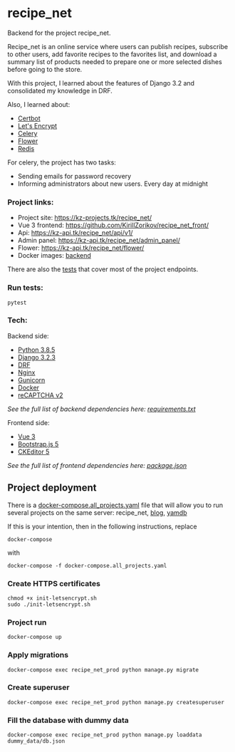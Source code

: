 # recipe_net

Backend for the project recipe_net.

Recipe_net is an online service where users can publish recipes, 
subscribe to other users, add favorite recipes to the favorites list, 
and download a summary list of products needed to prepare one or more selected dishes before going to the store.

With this project, I learned about the features of Django 3.2 and consolidated my knowledge in DRF.

Also, I learned about:
* [Certbot](https://certbot.eff.org/)
* [Let's Encrypt](https://letsencrypt.org/)
* [Celery](https://docs.celeryproject.org/en/stable/index.html)
* [Flower](https://flower.readthedocs.io/en/latest/)
* [Redis](https://redis.io/)

For celery, the project has two tasks:
* Sending emails for password recovery
* Informing administrators about new users. Every day at midnight

### Project links:

* Project site: https://kz-projects.tk/recipe_net/
* Vue 3 frontend: https://github.com/KirillZorikov/recipe_net_front/
* Api: https://kz-api.tk/recipe_net/api/v1/
* Admin panel: https://kz-api.tk/recipe_net/admin_panel/
* Flower: https://kz-api.tk/recipe_net/flower/
* Docker images: [backend](https://hub.docker.com/repository/docker/kzorikov/recipe_net_back)

There are also the [tests](https://github.com/KirillZorikov/recipe_net/tree/master/tests) that cover most of the project endpoints.

### Run tests:

```
pytest
```

### Tech:

Backend side:

* [Python 3.8.5](https://www.python.org/)
* [Django 3.2.3](https://www.djangoproject.com/) 
* [DRF](https://www.django-rest-framework.org/)
* [Nginx](https://www.nginx.com/)
* [Gunicorn](https://gunicorn.org/)
* [Docker](https://www.docker.com/)
* [reCAPTCHA v2](https://developers.google.com/recaptcha/docs/display)

*See the full list of backend dependencies here: [requirements.txt](https://github.com/KirillZorikov/recipe_net/blob/master/requirements.txt)*

Frontend side:

* [Vue 3](https://v3.vuejs.org/)
* [Bootstrap.js 5](https://getbootstrap.com/docs/5.0/getting-started/introduction/)
* [CKEditor 5](https://ckeditor.com/docs/ckeditor5/latest/builds/guides/integration/frameworks/vuejs-v3.html)

*See the full list of frontend dependencies here: [package.json](https://github.com/KirillZorikov/recipe_net_front/blob/master/package.json)*

## Project deployment

There is a [docker-compose.all_projects.yaml](https://github.com/KirillZorikov/recipe_net/blob/master/docker-compose.all_projects.yaml) file that will allow you to run several projects on the same server:
recipe_net, 
[blog](https://github.com/KirillZorikov/blog_back),
[yamdb](https://github.com/KirillZorikov/yamdb_final)

If this is your intention, then in the following instructions, replace 
```
docker-compose
```
with 
```
docker-compose -f docker-compose.all_projects.yaml
```

### Create HTTPS certificates
```
chmod +x init-letsencrypt.sh
sudo ./init-letsencrypt.sh
```

### Project run
```
docker-compose up
```

### Apply migrations
```
docker-compose exec recipe_net_prod python manage.py migrate
```

### Create superuser
```
docker-compose exec recipe_net_prod python manage.py createsuperuser
```

### Fill the database with dummy data
```
docker-compose exec recipe_net_prod python manage.py loaddata dummy_data/db.json
```
